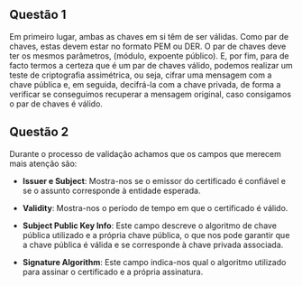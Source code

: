 ## Questão 1

Em primeiro lugar, ambas as chaves em si têm de ser válidas. 
Como par de chaves, estas devem estar no formato PEM ou DER. O par de chaves deve ter os mesmos parâmetros, (módulo, expoente público). E, por fim, para de facto termos a certeza que é um par de chaves válido, podemos realizar um teste de criptografia assimétrica, ou seja, cifrar uma mensagem com a chave pública e, em seguida, decifrá-la com a chave privada, de forma a verificar se conseguimos recuperar a mensagem original, caso consigamos o par de chaves é válido.

## Questão 2

Durante o processo de validação achamos que os campos que merecem mais atenção são: 

- **Issuer e Subject**: Mostra-nos se o emissor do certificado é confiável e se o assunto corresponde à entidade esperada.

- **Validity**: Mostra-nos o período de tempo em que o certificado é válido.

- **Subject Public Key Info**: Este campo descreve o algoritmo de chave pública utilizado e a própria chave pública, o que nos pode garantir que a chave pública é válida e se corresponde à chave privada associada.

- **Signature Algorithm**: Este campo indica-nos qual o algoritmo utilizado para assinar o certificado e a própria assinatura.